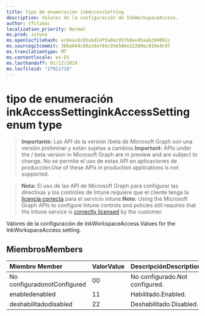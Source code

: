 ```yaml
---
title: tipo de enumeración inkAccessSetting
description: Valores de la configuración de InkWorkspaceAccess.
author: tfitzmac
localization_priority: Normal
ms.prod: intune
ms.openlocfilehash: ec6eac6c65abd24f5a8ec95fb8ee45aab299091c
ms.sourcegitcommit: 36be044c89a19af84c93e586e22200ec919e4c9f
ms.translationtype: MT
ms.contentlocale: es-ES
ms.lasthandoff: 01/12/2019
ms.locfileid: "27911710"
---
```

# <a name="inkaccesssetting-enum-type"></a><span data-ttu-id="71671-103">tipo de enumeración inkAccessSetting</span><span class="sxs-lookup"><span data-stu-id="71671-103">inkAccessSetting enum type</span></span>

> <span data-ttu-id="71671-104">**Importante:** Las API de la versión /beta de Microsoft Graph son una versión preliminar y están sujetas a cambios.</span><span class="sxs-lookup"><span data-stu-id="71671-104">**Important:** APIs under the / beta version in Microsoft Graph are in preview and are subject to change.</span></span> <span data-ttu-id="71671-105">No se permite el uso de estas API en aplicaciones de producción.</span><span class="sxs-lookup"><span data-stu-id="71671-105">Use of these APIs in production applications is not supported.</span></span>

> <span data-ttu-id="71671-106">**Nota:** El uso de las API de Microsoft Graph para configurar las directivas y los controles de Intune requiere que el cliente tenga la [licencia correcta](https://go.microsoft.com/fwlink/?linkid=839381) para el servicio Intune.</span><span class="sxs-lookup"><span data-stu-id="71671-106">**Note:** Using the Microsoft Graph APIs to configure Intune controls and policies still requires that the Intune service is [correctly licensed](https://go.microsoft.com/fwlink/?linkid=839381) by the customer.</span></span>

<span data-ttu-id="71671-107">Valores de la configuración de InkWorkspaceAccess.</span><span class="sxs-lookup"><span data-stu-id="71671-107">Values for the InkWorkspaceAccess setting.</span></span>
## <a name="members"></a><span data-ttu-id="71671-108">Miembros</span><span class="sxs-lookup"><span data-stu-id="71671-108">Members</span></span>
|<span data-ttu-id="71671-109">Miembro	</span><span class="sxs-lookup"><span data-stu-id="71671-109">Member</span></span>|<span data-ttu-id="71671-110">Valor</span><span class="sxs-lookup"><span data-stu-id="71671-110">Value</span></span>|<span data-ttu-id="71671-111">Descripción</span><span class="sxs-lookup"><span data-stu-id="71671-111">Description</span></span>|
|:---|:---|:---|
|<span data-ttu-id="71671-112">No configurado</span><span class="sxs-lookup"><span data-stu-id="71671-112">notConfigured</span></span>|<span data-ttu-id="71671-113">0</span><span class="sxs-lookup"><span data-stu-id="71671-113">0</span></span>|<span data-ttu-id="71671-114">No configurado.</span><span class="sxs-lookup"><span data-stu-id="71671-114">Not configured.</span></span>|
|<span data-ttu-id="71671-115">enabled</span><span class="sxs-lookup"><span data-stu-id="71671-115">enabled</span></span>|<span data-ttu-id="71671-116">1</span><span class="sxs-lookup"><span data-stu-id="71671-116">1</span></span>|<span data-ttu-id="71671-117">Habilitado.</span><span class="sxs-lookup"><span data-stu-id="71671-117">Enabled.</span></span>|
|<span data-ttu-id="71671-118">deshabilitado</span><span class="sxs-lookup"><span data-stu-id="71671-118">disabled</span></span>|<span data-ttu-id="71671-119">2</span><span class="sxs-lookup"><span data-stu-id="71671-119">2</span></span>|<span data-ttu-id="71671-120">Deshabilitado.</span><span class="sxs-lookup"><span data-stu-id="71671-120">Disabled.</span></span>|





